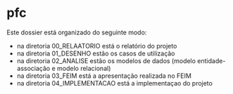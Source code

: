 # pfc
Este dossier está organizado do seguinte modo:
* na diretoria 00_RELAATORIO está o relatório do projeto
* na diretoria 01_DESENHO estão os casos de utilização
* na diretoria 02_ANALISE estão os modelos de dados (modelo entidade-associação e modelo relacional)
* na diretoria 03_FEIM está a apresentação realizada no FEIM
* na diretoria 04_IMPLEMENTACAO está a implementaçao do projeto
